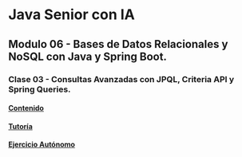 # Java Senior con IA
## Modulo 06 - Bases de Datos Relacionales y NoSQL con Java y Spring Boot.
### Clase 03 - Consultas Avanzadas con JPQL, Criteria API y Spring Queries.

#### [Contenido](1-contenido.md)


#### [Tutoría](2-tutoria.md)


#### [Ejercicio Autónomo](3-ejercicio.md)

